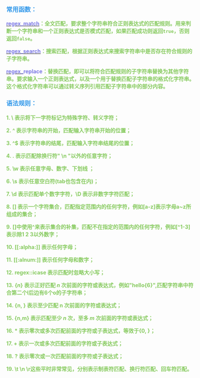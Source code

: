 <div id="article_content" class="article_content clearfix">
        <link rel="stylesheet" href="https://csdnimg.cn/release/blogv2/dist/mdeditor/css/editerView/ck_htmledit_views-b5506197d8.css">
                <div id="content_views" class="htmledit_views">
<h3><a name="t1"></a><a name="t1"></a><span style="color:#3399ea;"><strong>常用函数：</strong></span></h3> 
<p><strong><a href="http://www.cplusplus.com/reference/regex/regex_match/"><span style="color:#7c79e5;">regex_match</span></a><span style="color:#86ca5e;">：全文匹配，要求整个字符串符合正则表达式的匹配规则。</span></strong><strong><span style="color:#86ca5e;">用来判断一个字符串和一个正则表达式是否模式匹配，如果匹配成功则返回<code>true</code>，否则返回<code>false</code>。</span></strong></p> 
<p><strong><a href="http://www.cplusplus.com/reference/regex/regex_search/"><span style="color:#7c79e5;">regex_search</span></a><span style="color:#86ca5e;">：搜索匹配，根据正则表达式来搜索字符串中是否存在符合规则的子字符串。</span></strong></p> 
<p><strong><a href="http://www.cplusplus.com/reference/regex/regex_replace/"><span style="color:#7c79e5;">regex_</span></a><span style="color:#7c79e5;">replace</span><span style="color:#86ca5e;">：替换匹配，即可以将符合匹配规则的子字符串替换为其他字符串。</span></strong><strong><span style="color:#86ca5e;">要求输入一个正则表达式，以及一个用于替换匹配子字符串的格式化字符串。这个格式化字符串可以通过转义序列引用匹配子字符串中的部分内容。</span></strong></p> 
<h3><a name="t2"></a><a name="t2"></a><span style="color:#3399ea;"><strong>语法规则：</strong></span></h3> 
<p><span style="color:#86ca5e;"><strong>1. \ 表示将下一字符标记为特殊字符、转义字符；</strong></span></p> 
<p><span style="color:#86ca5e;"><strong>2. ^ 表示字符串的开始，匹配输入字符串开始的位置；</strong></span></p> 
<p><span style="color:#86ca5e;"><strong>3. ^$ 表示字符串的结尾，匹配输入字符串结尾的位置；</strong></span></p> 
<p><span style="color:#86ca5e;"><strong>4. .&nbsp;表示匹配除换行符" \n "以外的任意字符；</strong></span></p> 
<p><span style="color:#86ca5e;"><strong>5.&nbsp;\w 表示任意字母、数字、下划线 ；</strong></span></p> 
<p><span style="color:#86ca5e;"><strong>6. \s 表示任意空白符(tab也包含在内)；</strong></span></p> 
<p><span style="color:#86ca5e;"><strong>7. \d 表示匹配单个数字字符，\D 表示非数字字符匹配；</strong></span></p> 
<p><span style="color:#86ca5e;"><strong>8. [] 表示一个字符集合，</strong></span><strong><span style="color:#86ca5e;">匹配指定范围内的任何字符，</span></strong><span style="color:#86ca5e;"><strong>例如[a-z]表示字母a~z所组成的集合；</strong></span></p> 
<p><span style="color:#86ca5e;"><strong>9.&nbsp;[]中使用^来表示集合的补集，匹配不在指定的范围内的任何字符，例如[^1-3]表示除1 2 3以外数字；</strong></span></p> 
<p><span style="color:#86ca5e;"><strong>10. [[:alpha:]] 表示任何字母；</strong></span></p> 
<p><span style="color:#86ca5e;"><strong>11. [[:alnum:]] 表示任何字母和数字；</strong></span></p> 
<p><span style="color:#86ca5e;"><strong>12. regex::icase 表示匹配时忽略大小写；</strong></span></p> 
<p><span style="color:#86ca5e;"><strong>13.&nbsp;{<!-- --><em>n</em>} 表示正好匹配&nbsp;<em>n</em>&nbsp;次前面的字符或表达式，例如"hello{6}",匹配字符串中符合第二个l后边有6个o的子字符串；</strong></span></p> 
<p><span style="color:#86ca5e;"><strong>14. {n, } 表示至少匹配 n 次前面的字符或表达式；</strong></span></p> 
<p><span style="color:#86ca5e;"><strong>15. {n,m} 表示匹配至少&nbsp;<em>n</em>&nbsp;次，至多&nbsp;<em>m</em>&nbsp;次前面的字符或表达式；</strong></span></p> 
<p><span style="color:#86ca5e;"><strong>16. * 表示零次或多次匹配前面的字符或子表达式，等效于{0, }；</strong></span></p> 
<p><span style="color:#86ca5e;"><strong>17. + 表示一次或多次匹配前面的字符或子表达式；</strong></span></p> 
<p><span style="color:#86ca5e;"><strong>18.&nbsp;?&nbsp;表示零次或一次匹配前面的字符或子表达式；</strong></span></p> 
<p><strong><span style="color:#86ca5e;">19. \t \n&nbsp;\r这些平时非常常见，分别表示制表符匹配、换行符匹配、回车符匹配。</span></strong></p> 
</div>
